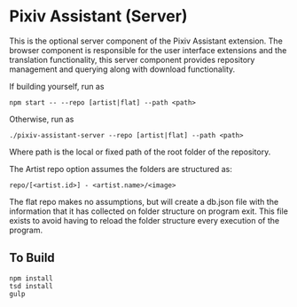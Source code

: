 # Pixiv Assistant (Server)

This is the optional server component of the Pixiv Assistant extension. The browser component is responsible for the user interface extensions and the translation functionality, this server component provides repository management and querying along with download functionality.

If building yourself, run as 

	npm start -- --repo [artist|flat] --path <path>
	
Otherwise, run as

	./pixiv-assistant-server --repo [artist|flat] --path <path>

Where path is the local or fixed path of the root folder of the repository.

The Artist repo option assumes the folders are structured as:

	repo/[<artist.id>] - <artist.name>/<image>

The flat repo makes no assumptions, but will create a db.json file with the information that it has collected on folder structure on program exit. This file exists to avoid having to reload the folder structure every execution of the program. 

## To Build

	npm install
	tsd install
	gulp
	
